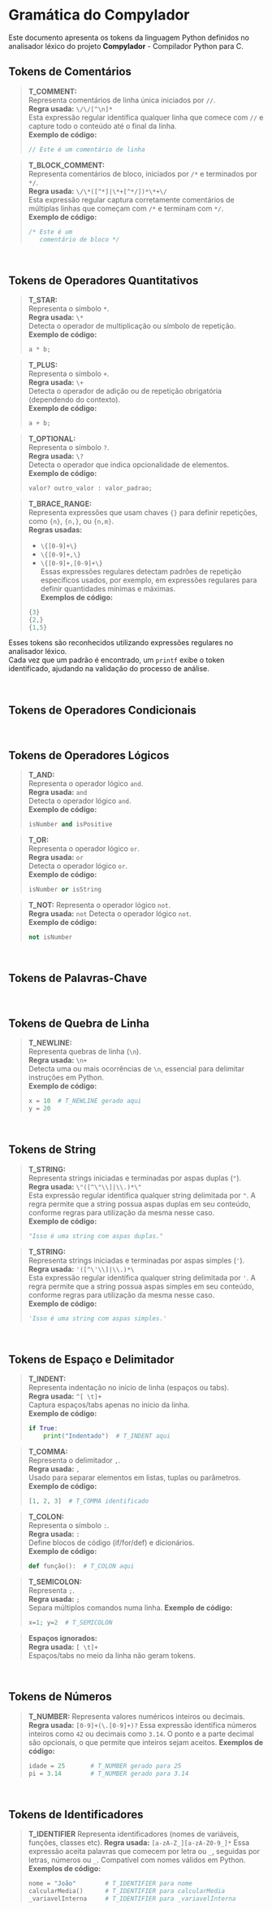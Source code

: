 # Gramática do Compylador

Este documento apresenta os tokens da linguagem Python definidos no analisador léxico do projeto **Compylador** - Compilador Python para C.



## Tokens de Comentários

> **T_COMMENT:**  
> Representa comentários de linha única iniciados por `//`.  
> **Regra usada:** `\/\/[^\n]*`  
> Esta expressão regular identifica qualquer linha que comece com `//` e capture todo o conteúdo até o final da linha.  
> **Exemplo de código:**  
> ```c
> // Este é um comentário de linha
> ```

> **T_BLOCK_COMMENT:**  
> Representa comentários de bloco, iniciados por `/*` e terminados por `*/`.  
> **Regra usada:** `\/\*([^*]|\*+[^*/])*\*+\/`  
> Esta expressão regular captura corretamente comentários de múltiplas linhas que começam com `/*` e terminam com `*/`.  
> **Exemplo de código:**  
> ```c
> /* Este é um
>    comentário de bloco */
> ```

<br>

## Tokens de Operadores Quantitativos

> **T_STAR:**  
> Representa o símbolo `*`.  
> **Regra usada:** `\*`  
> Detecta o operador de multiplicação ou símbolo de repetição.  
> **Exemplo de código:**  
> ```c
> a * b;
> ```

> **T_PLUS:**  
> Representa o símbolo `+`.  
> **Regra usada:** `\+`  
> Detecta o operador de adição ou de repetição obrigatória (dependendo do contexto).  
> **Exemplo de código:**  
> ```c
> a + b;
> ```

> **T_OPTIONAL:**  
> Representa o símbolo `?`.  
> **Regra usada:** `\?`  
> Detecta o operador que indica opcionalidade de elementos.  
> **Exemplo de código:**  
> ```c
> valor? outro_valor : valor_padrao;
> ```

> **T_BRACE_RANGE:**  
> Representa expressões que usam chaves `{}` para definir repetições, como `{n}`, `{n,}`, ou `{n,m}`.  
> **Regras usadas:**  
> - `\{[0-9]+\}`  
> - `\{[0-9]+,\}`  
> - `\{[0-9]+,[0-9]+\}`  
> Essas expressões regulares detectam padrões de repetição específicos usados, por exemplo, em expressões regulares para definir quantidades mínimas e máximas.  
> **Exemplos de código:**  
> ```c
> {3}
> {2,}
> {1,5}
> ```

Esses tokens são reconhecidos utilizando expressões regulares no analisador léxico.  
Cada vez que um padrão é encontrado, um `printf` exibe o token identificado, ajudando na validação do processo de análise.

<br>

## Tokens de Operadores Condicionais


<br>

## Tokens de Operadores Lógicos
> **T_AND:**  
> Representa o operador lógico `and`.  
> **Regra usada:** `and`  
> Detecta o operador lógico `and`.  
> **Exemplo de código:**  
> ```py
> isNumber and isPositive
> ```

> **T_OR:**  
> Representa o operador lógico `or`.  
> **Regra usada:** `or`  
> Detecta o operador lógico `or`.  
> **Exemplo de código:**  
> ```py
> isNumber or isString
> ```

> **T_NOT:** 
> Representa o operador lógico `not`.  
> **Regra usada:** `not` 
> Detecta o operador lógico `not`.  
> **Exemplo de código:**  
> ```py
> not isNumber
> ``` 

<br>

## Tokens de Palavras-Chave


<br>

## Tokens de Quebra de Linha
> **T_NEWLINE:**  
> Representa quebras de linha (`\n`).  
> **Regra usada:** `\n+`  
> Detecta uma ou mais ocorrências de `\n`, essencial para delimitar instruções em Python.  
> **Exemplo de código:**  
> ```python
> x = 10  # T_NEWLINE gerado aqui
> y = 20
> ```

<br>

## Tokens de String
> **T_STRING:**  
> Representa strings iniciadas e terminadas por aspas duplas (`"`).  
> **Regra usada:** `\"([^\"\\]|\\.)*\"`  
> Esta expressão regular identifica qualquer string delimitada por `"`. A regra permite que a string possua aspas duplas em seu conteúdo, conforme regras para utilização da mesma nesse caso.  
> **Exemplo de código:**  
> ```py
> "Isso é uma string com aspas duplas."
> ```

> **T_STRING:**  
> Representa strings iniciadas e terminadas por aspas simples (`'`).  
> **Regra usada:** `'([^\'\\]|\\.)*\`  
> Esta expressão regular identifica qualquer string delimitada por `'`. A regra permite que a string possua aspas simples em seu conteúdo, conforme regras para utilização da mesma nesse caso.  
> **Exemplo de código:**  
> ```py
> 'Isso é uma string com aspas simples.'
> ```

<br>

## Tokens de Espaço e Delimitador
> **T_INDENT:**  
> Representa indentação no início de linha (espaços ou tabs).  
> **Regra usada:** `^[ \t]+`  
> Captura espaços/tabs apenas no início da linha.  
> **Exemplo de código:**  
> ```python
> if True:
>     print("Indentado")  # T_INDENT aqui
> ```

> **T_COMMA:**  
> Representa o delimitador `,`.  
> **Regra usada:** `,`  
> Usado para separar elementos em listas, tuplas ou parâmetros.  
> **Exemplo de código:**  
> ```python
> [1, 2, 3]  # T_COMMA identificado
> ```

> **T_COLON:**  
> Representa o símbolo `:`.  
> **Regra usada:** `:`  
> Define blocos de código (if/for/def) e dicionários.  
> **Exemplo de código:**  
> ```python
> def função():  # T_COLON aqui
> ```

> **T_SEMICOLON:**  
> Representa `;`.  
> **Regra usada:** `;`  
> Separa múltiplos comandos numa linha.
> **Exemplo de código:**  
> ```python
> x=1; y=2  # T_SEMICOLON
> ```

> **Espaços ignorados:**  
> **Regra usada:** `[ \t]+`  
> Espaços/tabs no meio da linha não geram tokens.  


<br>

## Tokens de Números

> **T_NUMBER:**
> Representa valores numéricos inteiros ou decimais.
> **Regra usada:** `[0-9]+(\.[0-9]+)?`
> Essa expressão identifica números inteiros como `42` ou decimais como `3.14`. O ponto e a parte decimal são opcionais, o que permite que inteiros sejam aceitos.
> **Exemplos de código:**
> ```python
> idade = 25       # T_NUMBER gerado para 25
> pi = 3.14        # T_NUMBER gerado para 3.14
> ```

<br>

## Tokens de Identificadores

> **T_IDENTIFIER**
> Representa identificadores (nomes de variáveis, funções, classes etc).
> **Regra usada:** `[a-zA-Z_][a-zA-Z0-9_]*`
> Essa expressão aceita palavras que comecem por letra ou `_`, seguidas por letras, números ou `_`. Compatível com nomes válidos em Python.
> **Exemplos de código:**
> ```python
> nome = "João"        # T_IDENTIFIER para nome
> calcularMedia()      # T_IDENTIFIER para calcularMedia
> _variavelInterna     # T_IDENTIFIER para _variavelInterna
> ```
